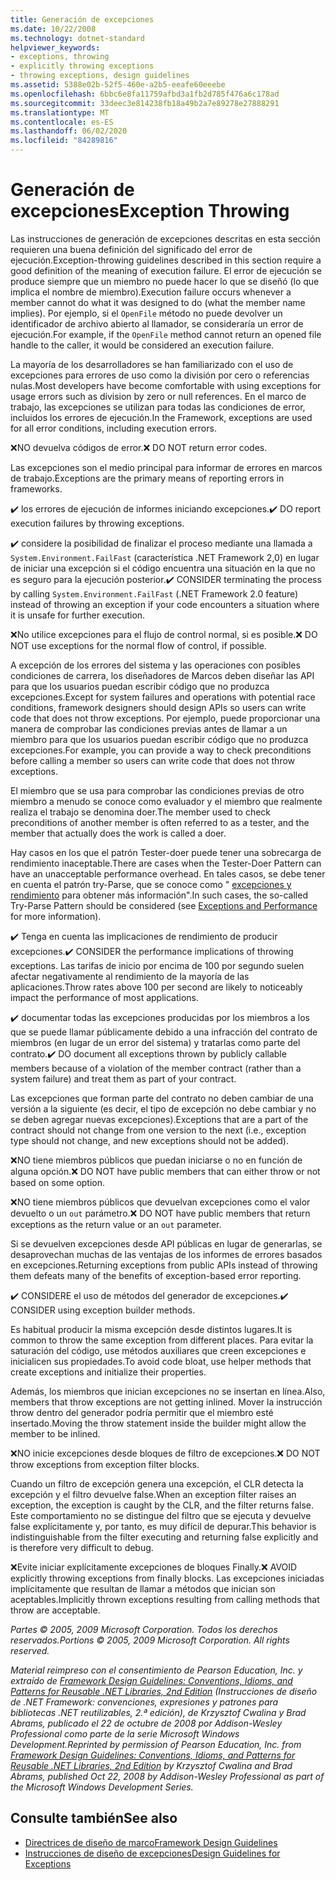 ```yaml
---
title: Generación de excepciones
ms.date: 10/22/2008
ms.technology: dotnet-standard
helpviewer_keywords:
- exceptions, throwing
- explicitly throwing exceptions
- throwing exceptions, design guidelines
ms.assetid: 5388e02b-52f5-460e-a2b5-eeafe60eeebe
ms.openlocfilehash: 6bbc6e8fa11759afbd3a1fb2d785f476a6c178ad
ms.sourcegitcommit: 33deec3e814238fb18a49b2a7e89278e27888291
ms.translationtype: MT
ms.contentlocale: es-ES
ms.lasthandoff: 06/02/2020
ms.locfileid: "84289816"
---
```

# <a name="exception-throwing"></a><span data-ttu-id="3ba5c-102">Generación de excepciones</span><span class="sxs-lookup"><span data-stu-id="3ba5c-102">Exception Throwing</span></span>
<span data-ttu-id="3ba5c-103">Las instrucciones de generación de excepciones descritas en esta sección requieren una buena definición del significado del error de ejecución.</span><span class="sxs-lookup"><span data-stu-id="3ba5c-103">Exception-throwing guidelines described in this section require a good definition of the meaning of execution failure.</span></span> <span data-ttu-id="3ba5c-104">El error de ejecución se produce siempre que un miembro no puede hacer lo que se diseñó (lo que implica el nombre de miembro).</span><span class="sxs-lookup"><span data-stu-id="3ba5c-104">Execution failure occurs whenever a member cannot do what it was designed to do (what the member name implies).</span></span> <span data-ttu-id="3ba5c-105">Por ejemplo, si el `OpenFile` método no puede devolver un identificador de archivo abierto al llamador, se consideraría un error de ejecución.</span><span class="sxs-lookup"><span data-stu-id="3ba5c-105">For example, if the `OpenFile` method cannot return an opened file handle to the caller, it would be considered an execution failure.</span></span>

 <span data-ttu-id="3ba5c-106">La mayoría de los desarrolladores se han familiarizado con el uso de excepciones para errores de uso como la división por cero o referencias nulas.</span><span class="sxs-lookup"><span data-stu-id="3ba5c-106">Most developers have become comfortable with using exceptions for usage errors such as division by zero or null references.</span></span> <span data-ttu-id="3ba5c-107">En el marco de trabajo, las excepciones se utilizan para todas las condiciones de error, incluidos los errores de ejecución.</span><span class="sxs-lookup"><span data-stu-id="3ba5c-107">In the Framework, exceptions are used for all error conditions, including execution errors.</span></span>

 <span data-ttu-id="3ba5c-108">❌NO devuelva códigos de error.</span><span class="sxs-lookup"><span data-stu-id="3ba5c-108">❌ DO NOT return error codes.</span></span>

 <span data-ttu-id="3ba5c-109">Las excepciones son el medio principal para informar de errores en marcos de trabajo.</span><span class="sxs-lookup"><span data-stu-id="3ba5c-109">Exceptions are the primary means of reporting errors in frameworks.</span></span>

 <span data-ttu-id="3ba5c-110">✔️ los errores de ejecución de informes iniciando excepciones.</span><span class="sxs-lookup"><span data-stu-id="3ba5c-110">✔️ DO report execution failures by throwing exceptions.</span></span>

 <span data-ttu-id="3ba5c-111">✔️ considere la posibilidad de finalizar el proceso mediante una llamada a `System.Environment.FailFast` (característica .NET Framework 2,0) en lugar de iniciar una excepción si el código encuentra una situación en la que no es seguro para la ejecución posterior.</span><span class="sxs-lookup"><span data-stu-id="3ba5c-111">✔️ CONSIDER terminating the process by calling `System.Environment.FailFast` (.NET Framework 2.0 feature) instead of throwing an exception if your code encounters a situation where it is unsafe for further execution.</span></span>

 <span data-ttu-id="3ba5c-112">❌No utilice excepciones para el flujo de control normal, si es posible.</span><span class="sxs-lookup"><span data-stu-id="3ba5c-112">❌ DO NOT use exceptions for the normal flow of control, if possible.</span></span>

 <span data-ttu-id="3ba5c-113">A excepción de los errores del sistema y las operaciones con posibles condiciones de carrera, los diseñadores de Marcos deben diseñar las API para que los usuarios puedan escribir código que no produzca excepciones.</span><span class="sxs-lookup"><span data-stu-id="3ba5c-113">Except for system failures and operations with potential race conditions, framework designers should design APIs so users can write code that does not throw exceptions.</span></span> <span data-ttu-id="3ba5c-114">Por ejemplo, puede proporcionar una manera de comprobar las condiciones previas antes de llamar a un miembro para que los usuarios puedan escribir código que no produzca excepciones.</span><span class="sxs-lookup"><span data-stu-id="3ba5c-114">For example, you can provide a way to check preconditions before calling a member so users can write code that does not throw exceptions.</span></span>

 <span data-ttu-id="3ba5c-115">El miembro que se usa para comprobar las condiciones previas de otro miembro a menudo se conoce como evaluador y el miembro que realmente realiza el trabajo se denomina doer.</span><span class="sxs-lookup"><span data-stu-id="3ba5c-115">The member used to check preconditions of another member is often referred to as a tester, and the member that actually does the work is called a doer.</span></span>

 <span data-ttu-id="3ba5c-116">Hay casos en los que el patrón Tester-doer puede tener una sobrecarga de rendimiento inaceptable.</span><span class="sxs-lookup"><span data-stu-id="3ba5c-116">There are cases when the Tester-Doer Pattern can have an unacceptable performance overhead.</span></span> <span data-ttu-id="3ba5c-117">En tales casos, se debe tener en cuenta el patrón try-Parse, que se conoce como " [excepciones y rendimiento](exceptions-and-performance.md) para obtener más información".</span><span class="sxs-lookup"><span data-stu-id="3ba5c-117">In such cases, the so-called Try-Parse Pattern should be considered (see [Exceptions and Performance](exceptions-and-performance.md) for more information).</span></span>

 <span data-ttu-id="3ba5c-118">✔️ Tenga en cuenta las implicaciones de rendimiento de producir excepciones.</span><span class="sxs-lookup"><span data-stu-id="3ba5c-118">✔️ CONSIDER the performance implications of throwing exceptions.</span></span> <span data-ttu-id="3ba5c-119">Las tarifas de inicio por encima de 100 por segundo suelen afectar negativamente al rendimiento de la mayoría de las aplicaciones.</span><span class="sxs-lookup"><span data-stu-id="3ba5c-119">Throw rates above 100 per second are likely to noticeably impact the performance of most applications.</span></span>

 <span data-ttu-id="3ba5c-120">✔️ documentar todas las excepciones producidas por los miembros a los que se puede llamar públicamente debido a una infracción del contrato de miembros (en lugar de un error del sistema) y tratarlas como parte del contrato.</span><span class="sxs-lookup"><span data-stu-id="3ba5c-120">✔️ DO document all exceptions thrown by publicly callable members because of a violation of the member contract (rather than a system failure) and treat them as part of your contract.</span></span>

 <span data-ttu-id="3ba5c-121">Las excepciones que forman parte del contrato no deben cambiar de una versión a la siguiente (es decir, el tipo de excepción no debe cambiar y no se deben agregar nuevas excepciones).</span><span class="sxs-lookup"><span data-stu-id="3ba5c-121">Exceptions that are a part of the contract should not change from one version to the next (i.e., exception type should not change, and new exceptions should not be added).</span></span>

 <span data-ttu-id="3ba5c-122">❌NO tiene miembros públicos que puedan iniciarse o no en función de alguna opción.</span><span class="sxs-lookup"><span data-stu-id="3ba5c-122">❌ DO NOT have public members that can either throw or not based on some option.</span></span>

 <span data-ttu-id="3ba5c-123">❌NO tiene miembros públicos que devuelvan excepciones como el valor devuelto o un `out` parámetro.</span><span class="sxs-lookup"><span data-stu-id="3ba5c-123">❌ DO NOT have public members that return exceptions as the return value or an `out` parameter.</span></span>

 <span data-ttu-id="3ba5c-124">Si se devuelven excepciones desde API públicas en lugar de generarlas, se desaprovechan muchas de las ventajas de los informes de errores basados en excepciones.</span><span class="sxs-lookup"><span data-stu-id="3ba5c-124">Returning exceptions from public APIs instead of throwing them defeats many of the benefits of exception-based error reporting.</span></span>

 <span data-ttu-id="3ba5c-125">✔️ CONSIDERE el uso de métodos del generador de excepciones.</span><span class="sxs-lookup"><span data-stu-id="3ba5c-125">✔️ CONSIDER using exception builder methods.</span></span>

 <span data-ttu-id="3ba5c-126">Es habitual producir la misma excepción desde distintos lugares.</span><span class="sxs-lookup"><span data-stu-id="3ba5c-126">It is common to throw the same exception from different places.</span></span> <span data-ttu-id="3ba5c-127">Para evitar la saturación del código, use métodos auxiliares que creen excepciones e inicialicen sus propiedades.</span><span class="sxs-lookup"><span data-stu-id="3ba5c-127">To avoid code bloat, use helper methods that create exceptions and initialize their properties.</span></span>

 <span data-ttu-id="3ba5c-128">Además, los miembros que inician excepciones no se insertan en línea.</span><span class="sxs-lookup"><span data-stu-id="3ba5c-128">Also, members that throw exceptions are not getting inlined.</span></span> <span data-ttu-id="3ba5c-129">Mover la instrucción throw dentro del generador podría permitir que el miembro esté insertado.</span><span class="sxs-lookup"><span data-stu-id="3ba5c-129">Moving the throw statement inside the builder might allow the member to be inlined.</span></span>

 <span data-ttu-id="3ba5c-130">❌NO inicie excepciones desde bloques de filtro de excepciones.</span><span class="sxs-lookup"><span data-stu-id="3ba5c-130">❌ DO NOT throw exceptions from exception filter blocks.</span></span>

 <span data-ttu-id="3ba5c-131">Cuando un filtro de excepción genera una excepción, el CLR detecta la excepción y el filtro devuelve false.</span><span class="sxs-lookup"><span data-stu-id="3ba5c-131">When an exception filter raises an exception, the exception is caught by the CLR, and the filter returns false.</span></span> <span data-ttu-id="3ba5c-132">Este comportamiento no se distingue del filtro que se ejecuta y devuelve false explícitamente y, por tanto, es muy difícil de depurar.</span><span class="sxs-lookup"><span data-stu-id="3ba5c-132">This behavior is indistinguishable from the filter executing and returning false explicitly and is therefore very difficult to debug.</span></span>

 <span data-ttu-id="3ba5c-133">❌Evite iniciar explícitamente excepciones de bloques Finally.</span><span class="sxs-lookup"><span data-stu-id="3ba5c-133">❌ AVOID explicitly throwing exceptions from finally blocks.</span></span> <span data-ttu-id="3ba5c-134">Las excepciones iniciadas implícitamente que resultan de llamar a métodos que inician son aceptables.</span><span class="sxs-lookup"><span data-stu-id="3ba5c-134">Implicitly thrown exceptions resulting from calling methods that throw are acceptable.</span></span>

 <span data-ttu-id="3ba5c-135">*Partes © 2005, 2009 Microsoft Corporation. Todos los derechos reservados.*</span><span class="sxs-lookup"><span data-stu-id="3ba5c-135">*Portions © 2005, 2009 Microsoft Corporation. All rights reserved.*</span></span>

 <span data-ttu-id="3ba5c-136">*Material reimpreso con el consentimiento de Pearson Education, Inc. y extraído de [Framework Design Guidelines: Conventions, Idioms, and Patterns for Reusable .NET Libraries, 2nd Edition](https://www.informit.com/store/framework-design-guidelines-conventions-idioms-and-9780321545619) (Instrucciones de diseño de .NET Framework: convenciones, expresiones y patrones para bibliotecas .NET reutilizables, 2.ª edición), de Krzysztof Cwalina y Brad Abrams, publicado el 22 de octubre de 2008 por Addison-Wesley Professional como parte de la serie Microsoft Windows Development.*</span><span class="sxs-lookup"><span data-stu-id="3ba5c-136">*Reprinted by permission of Pearson Education, Inc. from [Framework Design Guidelines: Conventions, Idioms, and Patterns for Reusable .NET Libraries, 2nd Edition](https://www.informit.com/store/framework-design-guidelines-conventions-idioms-and-9780321545619) by Krzysztof Cwalina and Brad Abrams, published Oct 22, 2008 by Addison-Wesley Professional as part of the Microsoft Windows Development Series.*</span></span>

## <a name="see-also"></a><span data-ttu-id="3ba5c-137">Consulte también</span><span class="sxs-lookup"><span data-stu-id="3ba5c-137">See also</span></span>

- [<span data-ttu-id="3ba5c-138">Directrices de diseño de marco</span><span class="sxs-lookup"><span data-stu-id="3ba5c-138">Framework Design Guidelines</span></span>](index.md)
- [<span data-ttu-id="3ba5c-139">Instrucciones de diseño de excepciones</span><span class="sxs-lookup"><span data-stu-id="3ba5c-139">Design Guidelines for Exceptions</span></span>](exceptions.md)
